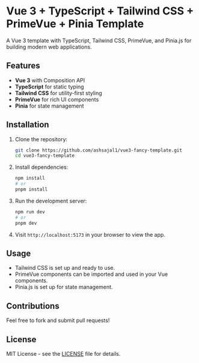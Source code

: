 # Vue 3 + TypeScript + Tailwind CSS + PrimeVue + Pinia Template

A Vue 3 template with TypeScript, Tailwind CSS, PrimeVue, and Pinia.js for building modern web applications.

## Features

- **Vue 3** with Composition API
- **TypeScript** for static typing
- **Tailwind CSS** for utility-first styling
- **PrimeVue** for rich UI components
- **Pinia** for state management

## Installation

1. Clone the repository:

   ```bash
   git clone https://github.com/ashsajal1/vue3-fancy-template.git
   cd vue3-fancy-template
   ```

2. Install dependencies:

   ```bash
   npm install
   # or
   pnpm install
   ```

3. Run the development server:

   ```bash
   npm run dev
   # or
   pnpm dev
   ```

4. Visit `http://localhost:5173` in your browser to view the app.

## Usage

- Tailwind CSS is set up and ready to use.
- PrimeVue components can be imported and used in your Vue components.
- Pinia.js is set up for state management.

## Contributions

Feel free to fork and submit pull requests!

## License

MIT License - see the [LICENSE](LICENSE) file for details.
